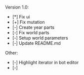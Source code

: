 Version 1.0:
* [*] Fix ui
* [+] Fix mutation
* [-] Create year parts
* [-] Fix world parts
* [-] Setup world parameters
* [-] Update README.md

Other:
* [-] Highlight iterator in bot editor
* [-] 